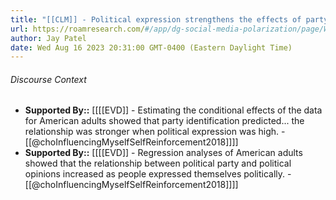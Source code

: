 ```yaml
---
title: "[[CLM]] - Political expression strengthens the effects of party identity and political opinions."
url: https://roamresearch.com/#/app/dg-social-media-polarization/page/WbKpKaIpR
author: Jay Patel
date: Wed Aug 16 2023 20:31:00 GMT-0400 (Eastern Daylight Time)
---
```




###### Discourse Context

- **Supported By::** [[[[EVD]] - Estimating the conditional effects of the data for American adults showed that party identification predicted... the relationship was stronger when political expression was high. - [[@choInfluencingMyselfSelfReinforcement2018]]]]
- **Supported By::** [[[[EVD]] - Regression analyses of American adults showed that the relationship between political party and political opinions increased as people expressed themselves politically. - [[@choInfluencingMyselfSelfReinforcement2018]]]]
